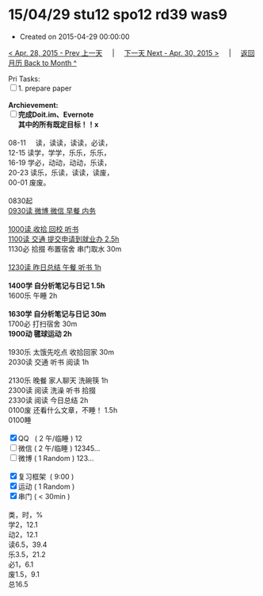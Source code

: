 # 15/04/29 stu12 spo12 rd39 was9

- Created on 2015-04-29 00:00:00

[< Apr. 28, 2015 - Prev 上一天](/lifelogs/2015/04/d28.md) &nbsp; &nbsp; | &nbsp; &nbsp; [下一天 Next - Apr. 30, 2015 >](/lifelogs/2015/04/d30.md) &nbsp; &nbsp; |  &nbsp; &nbsp; [返回月历 Back to Month ^](/lifelogs/2015/04/index.md)
<br/><div>Pri Tasks:</div>    <div><input type="checkbox" />1. prepare paper</div>    <div><br/></div>    <div><strong>Archievement:</strong></div>    <div><strong><input type="checkbox" /></strong><strong>完成Doit.im、</strong><strong>Evernote</strong></div>    <div><strong>      其中的</strong><strong>所有</strong><strong>既定目标！！x</strong></div>    <div><br/></div>    <div>08-11     读，读读，读读，必读，</div>    <div>12-15 读学，学学，乐乐，乐乐，</div>    <div>16-19 学必，动动，动动，乐读，</div>    <div>20-23 读乐，乐读，读读，读废，</div>    <div>00-01 废废。</div>    <div><br/></div>    <div>0830起</div>    <div><u>0930读 微博 微信 早餐 内务</u></div>    <div><br/></div>    <div><u>1000读 收拾 回校 听书</u></div>    <div><u>1100读 交通 提交申请到就业办 2.5h</u></div>    <div>1130必 拾掇 布置宿舍 串门取水 30m</div>    <div><br/></div>    <div><u>1230读 昨日总结 午餐 听书 1h</u></div>    <div><br/></div>    <div><strong>1400学 </strong><strong>自分析笔记与日记 1.5h</strong></div>    <div>1600乐 午睡 2h</div>    <div><br/></div>    <div><strong>1630学 </strong><strong>自分析笔记与日记</strong><strong> 30m</strong></div>    <div>1700必 打扫宿舍 30m</div>    <div><strong>1900动 毽球运动 2h</strong></div>    <div><br/></div>    <div>1930乐 太饿先吃点 收拾回家 30m</div>    <div>2030读 交通 听书 阅读 1h</div>    <div><br/></div>    <div>2130乐 晚餐 家人聊天 洗碗筷 1h</div>    <div>2300读 阅读 洗澡 听书 拾掇</div>    <div>2330读 阅读 今日总结 2h</div>    <div>0100废 还看什么文章，不睡！ 1.5h</div>    <div>0100睡</div>    <div><br/></div>    <div><input type="checkbox" checked="true" />QQ   ( 2 午/临睡 ) 12</div>    <div><input type="checkbox" />微信 ( 2 午/临睡 ) 12345…</div>    <div><input type="checkbox" />微博 ( 1 Random ) 123…</div>    <div><br/></div>    <div><input type="checkbox" checked="true" />复习框架  ( 9:00 )</div>    <div><input type="checkbox" checked="true" />运动 ( 1 Random )</div>    <div><input type="checkbox" checked="true" />串门 ( < 30min )</div>    <div><br/></div>    <div>类，时，%</div>    <div>学2，12.1</div>    <div>动2，12.1</div>    <div>读6.5，39.4</div>    <div>乐3.5，21.2</div>    <div>必1，6.1</div>    <div>废1.5，9.1</div>    <div>总16.5</div>
